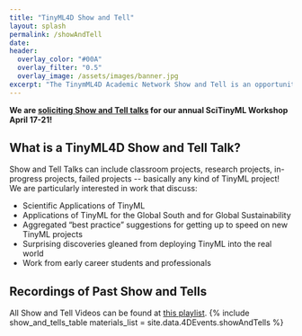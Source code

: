 ```yaml
---
title: "TinyML4D Show and Tell"
layout: splash
permalink: /showAndTell
date: 
header:
  overlay_color: "#00A"
  overlay_filter: "0.5"
  overlay_image: /assets/images/banner.jpg
excerpt: "The TinymML4D Academic Network Show and Tell is an opportunity for students from around the globe to share all of your exciting TinyML projects!"
---
```


**We are [soliciting Show and Tell talks](https://tinymledu.org/SciTinyML-23/cfp) for our annual SciTinyML Workshop April 17-21!**

## What is a TinyML4D Show and Tell Talk?

Show and Tell Talks can include classroom projects, research projects, in-progress projects, failed projects -- basically any kind of TinyML project! We are particularly interested in work that discuss:
+ Scientific Applications of TinyML
+ Applications of TinyML for the Global South and for Global Sustainability
+ Aggregated “best practice” suggestions for getting up to speed on new TinyML projects
+ Surprising discoveries gleaned from deploying TinyML into the real world
+ Work from early career students and professionals

## Recordings of Past Show and Tells
All Show and Tell Videos can be found at [this playlist](https://www.youtube.com/playlist?list=PLL5nb-tgetJhpCtybAI7Epkiy_fUiIhwm).
{% include show_and_tells_table materials_list = site.data.4DEvents.showAndTells %}